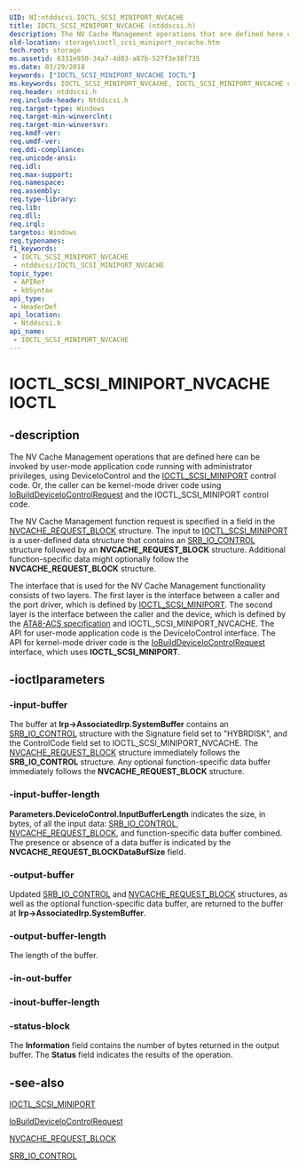 ```yaml
---
UID: NI:ntddscsi.IOCTL_SCSI_MINIPORT_NVCACHE
title: IOCTL_SCSI_MINIPORT_NVCACHE (ntddscsi.h)
description: The NV Cache Management operations that are defined here can be invoked by user-mode application code running with administrator privileges, using DeviceIoControl and the IOCTL_SCSI_MINIPORT control code.
old-location: storage\ioctl_scsi_miniport_nvcache.htm
tech.root: storage
ms.assetid: 6331e850-34a7-4d03-a87b-527f3e38f735
ms.date: 03/29/2018
keywords: ["IOCTL_SCSI_MINIPORT_NVCACHE IOCTL"]
ms.keywords: IOCTL_SCSI_MINIPORT_NVCACHE, IOCTL_SCSI_MINIPORT_NVCACHE control, IOCTL_SCSI_MINIPORT_NVCACHE control code [Storage Devices], k307_0a3946a8-c611-4499-b62c-25f920eeec1e.xml, ntddscsi/IOCTL_SCSI_MINIPORT_NVCACHE, storage.ioctl_scsi_miniport_nvcache
req.header: ntddscsi.h
req.include-header: Ntddscsi.h
req.target-type: Windows
req.target-min-winverclnt: 
req.target-min-winversvr: 
req.kmdf-ver: 
req.umdf-ver: 
req.ddi-compliance: 
req.unicode-ansi: 
req.idl: 
req.max-support: 
req.namespace: 
req.assembly: 
req.type-library: 
req.lib: 
req.dll: 
req.irql: 
targetos: Windows
req.typenames: 
f1_keywords:
 - IOCTL_SCSI_MINIPORT_NVCACHE
 - ntddscsi/IOCTL_SCSI_MINIPORT_NVCACHE
topic_type:
 - APIRef
 - kbSyntax
api_type:
 - HeaderDef
api_location:
 - Ntddscsi.h
api_name:
 - IOCTL_SCSI_MINIPORT_NVCACHE
---
```


# IOCTL_SCSI_MINIPORT_NVCACHE IOCTL


## -description

The NV Cache Management operations that are defined here can be invoked by user-mode application code running with administrator privileges, using DeviceIoControl and the <a href="/windows-hardware/drivers/ddi/ntddscsi/ni-ntddscsi-ioctl_scsi_miniport">IOCTL_SCSI_MINIPORT</a> control code. Or, the caller can be kernel-mode driver code using <a href="/windows-hardware/drivers/ddi/wdm/nf-wdm-iobuilddeviceiocontrolrequest">IoBuildDeviceIoControlRequest</a> and the IOCTL_SCSI_MINIPORT control code.

The NV Cache Management function request is specified in a field in the <a href="/windows-hardware/drivers/ddi/ntddscsi/ns-ntddscsi-_nvcache_request_block">NVCACHE_REQUEST_BLOCK</a> structure. The input to <a href="/windows-hardware/drivers/ddi/ntddscsi/ni-ntddscsi-ioctl_scsi_miniport">IOCTL_SCSI_MINIPORT</a> is a user-defined data structure that contains an <a href="/windows-hardware/drivers/ddi/ntddscsi/ns-ntddscsi-_srb_io_control">SRB_IO_CONTROL</a> structure followed by an <b>NVCACHE_REQUEST_BLOCK</b> structure. Additional function-specific data might optionally follow the <b>NVCACHE_REQUEST_BLOCK</b> structure.

The interface that is used for the NV Cache Management functionality consists of two layers. The first layer is the interface between a caller and the port driver, which is defined by <a href="/windows-hardware/drivers/ddi/ntddscsi/ni-ntddscsi-ioctl_scsi_miniport">IOCTL_SCSI_MINIPORT</a>. The second layer is the interface between the caller and the device, which is defined by the <a href="https://go.microsoft.com/fwlink/p/?linkid=74996">ATA8-ACS specification</a> and IOCTL_SCSI_MINIPORT_NVCACHE. The API for user-mode application code is the DeviceIoControl interface. The API for kernel-mode driver code is the <a href="/windows-hardware/drivers/ddi/wdm/nf-wdm-iobuilddeviceiocontrolrequest">IoBuildDeviceIoControlRequest</a> interface, which uses <b>IOCTL_SCSI_MINIPORT</b>.

## -ioctlparameters

### -input-buffer

The buffer at <b>Irp->AssociatedIrp.SystemBuffer</b> contains an <a href="/windows-hardware/drivers/ddi/ntddscsi/ns-ntddscsi-_srb_io_control">SRB_IO_CONTROL</a> structure with the Signature field set to "HYBRDISK", and the ControlCode field set to IOCTL_SCSI_MINIPORT_NVCACHE. The <a href="/windows-hardware/drivers/ddi/ntddscsi/ns-ntddscsi-_nvcache_request_block">NVCACHE_REQUEST_BLOCK</a> structure immediately follows the <b>SRB_IO_CONTROL</b> structure. Any optional function-specific data buffer immediately follows the <b>NVCACHE_REQUEST_BLOCK</b> structure.

### -input-buffer-length

<b>Parameters.DeviceIoControl.InputBufferLength</b> indicates the size, in bytes, of all the input data:  <a href="/windows-hardware/drivers/ddi/ntddscsi/ns-ntddscsi-_srb_io_control">SRB_IO_CONTROL</a>, <a href="/windows-hardware/drivers/ddi/ntddscsi/ns-ntddscsi-_nvcache_request_block">NVCACHE_REQUEST_BLOCK</a>, and function-specific data buffer combined. The presence or absence of a data buffer is indicated by the <b>NVCACHE_REQUEST_BLOCK</b><b>DataBufSize</b> field.

### -output-buffer

Updated <a href="/windows-hardware/drivers/ddi/ntddscsi/ns-ntddscsi-_srb_io_control">SRB_IO_CONTROL</a> and <a href="/windows-hardware/drivers/ddi/ntddscsi/ns-ntddscsi-_nvcache_request_block">NVCACHE_REQUEST_BLOCK</a> structures, as well as the optional function-specific data buffer, are returned to the buffer at <b>Irp->AssociatedIrp.SystemBuffer</b>.

### -output-buffer-length

The length of the buffer.

### -in-out-buffer

### -inout-buffer-length

### -status-block

The <b>Information</b> field contains the number of bytes returned in the output buffer. The <b>Status</b> field indicates the results of the operation.

## -see-also

<a href="/windows-hardware/drivers/ddi/ntddscsi/ni-ntddscsi-ioctl_scsi_miniport">IOCTL_SCSI_MINIPORT</a>



<a href="/windows-hardware/drivers/ddi/wdm/nf-wdm-iobuilddeviceiocontrolrequest">IoBuildDeviceIoControlRequest</a>



<a href="/windows-hardware/drivers/ddi/ntddscsi/ns-ntddscsi-_nvcache_request_block">NVCACHE_REQUEST_BLOCK</a>



<a href="/windows-hardware/drivers/ddi/ntddscsi/ns-ntddscsi-_srb_io_control">SRB_IO_CONTROL</a>